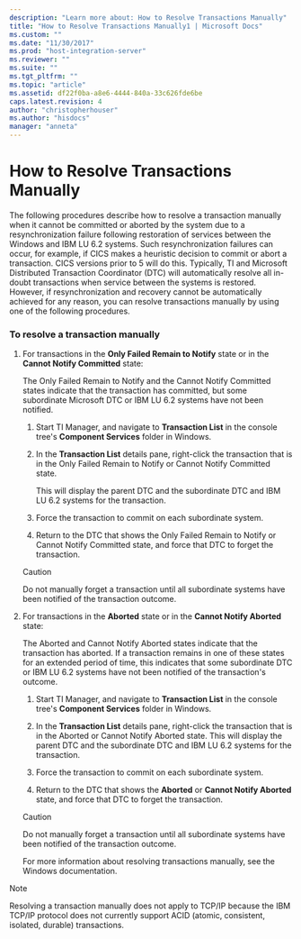 ```yaml
---
description: "Learn more about: How to Resolve Transactions Manually"
title: "How to Resolve Transactions Manually1 | Microsoft Docs"
ms.custom: ""
ms.date: "11/30/2017"
ms.prod: "host-integration-server"
ms.reviewer: ""
ms.suite: ""
ms.tgt_pltfrm: ""
ms.topic: "article"
ms.assetid: df22f0ba-a8e6-4444-840a-33c626fde6be
caps.latest.revision: 4
author: "christopherhouser"
ms.author: "hisdocs"
manager: "anneta"
---
```

# How to Resolve Transactions Manually
The following procedures describe how to resolve a transaction manually when it cannot be committed or aborted by the system due to a resynchronization failure following restoration of services between the Windows and IBM LU 6.2 systems. Such resynchronization failures can occur, for example, if CICS makes a heuristic decision to commit or abort a transaction. CICS versions prior to 5 will do this. Typically, TI and Microsoft Distributed Transaction Coordinator (DTC) will automatically resolve all in-doubt transactions when service between the systems is restored. However, if resynchronization and recovery cannot be automatically achieved for any reason, you can resolve transactions manually by using one of the following procedures.  
  
### To resolve a transaction manually  
  
1. For transactions in the **Only Failed Remain to Notify** state or in the **Cannot Notify Committed** state:  
  
    The Only Failed Remain to Notify and the Cannot Notify Committed states indicate that the transaction has committed, but some subordinate Microsoft DTC or IBM LU 6.2 systems have not been notified.  
  
   1.  Start TI Manager, and navigate to **Transaction List** in the console tree's **Component Services** folder in Windows.  
  
   2.  In the **Transaction List** details pane, right-click the transaction that is in the Only Failed Remain to Notify or Cannot Notify Committed state.  
  
        This will display the parent DTC and the subordinate DTC and IBM LU 6.2 systems for the transaction.  
  
   3.  Force the transaction to commit on each subordinate system.  
  
   4.  Return to the DTC that shows the Only Failed Remain to Notify or Cannot Notify Committed state, and force that DTC to forget the transaction.  
  
   > [!CAUTION]
   >  Do not manually forget a transaction until all subordinate systems have been notified of the transaction outcome.  
  
2. For transactions in the **Aborted** state or in the **Cannot Notify Aborted** state:  
  
    The Aborted and Cannot Notify Aborted states indicate that the transaction has aborted. If a transaction remains in one of these states for an extended period of time, this indicates that some subordinate DTC or IBM LU 6.2 systems have not been notified of the transaction's outcome.  
  
   1.  Start TI Manager, and navigate to **Transaction List** in the console tree's **Component Services** folder in Windows.  
  
   2.  In the **Transaction List** details pane, right-click the transaction that is in the Aborted or Cannot Notify Aborted state. This will display the parent DTC and the subordinate DTC and IBM LU 6.2 systems for the transaction.  
  
   3.  Force the transaction to commit on each subordinate system.  
  
   4.  Return to the DTC that shows the **Aborted** or **Cannot Notify Aborted** state, and force that DTC to forget the transaction.  
  
   > [!CAUTION]
   >  Do not manually forget a transaction until all subordinate systems have been notified of the transaction outcome.  
  
   For more information about resolving transactions manually, see the Windows documentation.  
  
> [!NOTE]
>  Resolving a transaction manually does not apply to TCP/IP because the IBM TCP/IP protocol does not currently support ACID (atomic, consistent, isolated, durable) transactions.

